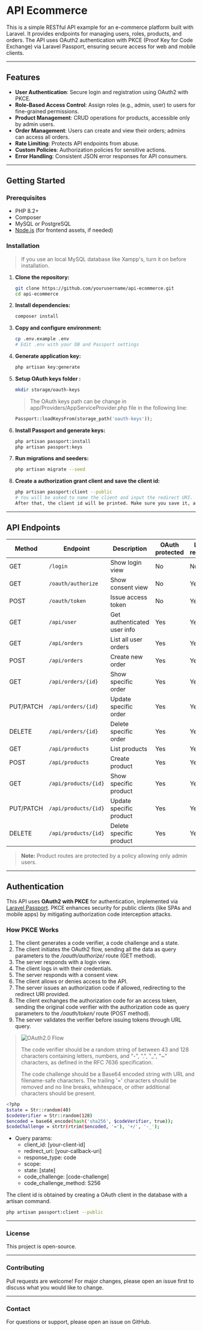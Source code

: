 # API Ecommerce

This is a simple RESTful API example for an e-commerce platform built with Laravel. It provides endpoints for managing users, roles, products, and orders. The API uses OAuth2 authentication with PKCE (Proof Key for Code Exchange) via Laravel Passport, ensuring secure access for web and mobile clients.

---

## Features

- **User Authentication**: Secure login and registration using OAuth2 with PKCE.
- **Role-Based Access Control**: Assign roles (e.g., admin, user) to users for fine-grained permissions.
- **Product Management**: CRUD operations for products, accessible only by admin users.
- **Order Management**: Users can create and view their orders; admins can access all orders.
- **Rate Limiting**: Protects API endpoints from abuse.
- **Custom Policies**: Authorization policies for sensitive actions.
- **Error Handling**: Consistent JSON error responses for API consumers.

---

## Getting Started

### Prerequisites

- PHP 8.2+
- Composer
- MySQL or PostgreSQL
- [Node.js](https://nodejs.org/) (for frontend assets, if needed)

### Installation

>If you use an local MySQL database like Xampp's, turn it on before installation.

1. **Clone the repository:**
   ```sh
   git clone https://github.com/yourusername/api-ecommerce.git
   cd api-ecommerce
   ```

2. **Install dependencies:**
   ```sh
   composer install
   ```

3. **Copy and configure environment:**
   ```sh
   cp .env.example .env
   # Edit .env with your DB and Passport settings
   ```

4. **Generate application key:**
   ```sh
   php artisan key:generate
   ```

5. **Setup OAuth keys folder :**
   ```sh
   mkdir storage/oauth-keys
   ```
   >The OAuth keys path can be change in app/Providers/AppServiceProvider.php file in the following line:
   ```php
   Passport::loadKeysFrom(storage_path('oauth-keys'));
   ```

6. **Install Passport and generate keys:**
   ```sh
   php artisan passport:install
   php artisan passport:keys
   ```
   
7. **Run migrations and seeders:**
   ```sh
   php artisan migrate --seed
   ```

8. **Create a authorization grant client and save the client id:**
   ```sh
   php artisan passport:client --public
   # You will be asked to name the client and input the redirect URI. If you use postman for testing, this URI is https://oauth.pstmn.io/v1/callback. 
   After that, the client id will be printed. Make sure you save it, although you can check it again in the oauth_clients table in the database.
   ```    
    
---

## API Endpoints

| Method | Endpoint            | Description                        | OAuth protected | Login required | Role         |
|--------|---------------------|------------------------------------|-----------------|----------------|--------------|
| GET    | `/login`            | Show login view                    | No              | No             | Any          |
| GET    | `/oauth/authorize`  | Show consent view                  | No              | Yes            | Any          |
| POST   | `/oauth/token`      | Issue access token                 | No              | Yes            | Any          |
| GET    | `/api/user`         | Get authenticated user info        | Yes             | Yes            | Any          |
| GET    | `/api/orders`       | List all user orders               | Yes             | Yes            | User/Admin   |
| POST   | `/api/orders`       | Create new order                   | Yes             | Yes            | User/Admin   |
| GET    | `/api/orders/{id}`  | Show specific order                | Yes             | Yes            | User/Admin   |
| PUT/PATCH | `/api/orders/{id}` | Update specific order            | Yes             | Yes            | User/Admin   |
| DELETE | `/api/orders/{id}`  | Delete specific order              | Yes             | Yes            | User/Admin   |
| GET    | `/api/products`     | List products                      | Yes             | Yes            | Admin only   |
| POST   | `/api/products`     | Create product                     | Yes             | Yes            | Admin only   |
| GET    | `/api/products/{id}` | Show specific product             | Yes             | Yes            | Admin only   |
| PUT/PATCH | `/api/products/{id}` | Update specific product        | Yes             | Yes            | Admin only   |
| DELETE | `/api/products/{id}`  | Delete specific product          | Yes             | Yes            | Admin only   |

> **Note:** Product routes are protected by a policy allowing only admin users.

---
    
## Authentication

This API uses **OAuth2 with PKCE** for authentication, implemented via [Laravel Passport](https://laravel.com/docs/12.x/passport#code-grant-pkce). PKCE enhances security for public clients (like SPAs and mobile apps) by mitigating authorization code interception attacks.

### How PKCE Works

1. The client generates a code verifier, a code challenge and a state.
2. The client initiates the OAuth2 flow, sending all the data as query parameters to the _/oauth/authorize/_ route (GET method).
3. The server responds with a login view.
4. The client logs in with their credentials.
5. The server responds with a consent view.
6. The client allows or denies access to the API.
8. The server issues an authorization code if allowed, redirecting to the redirect URI provided.
9. The client exchanges the authorization code for an access token, sending the original code verifier with the authorization code as query parameters to the _/oauth/token/_ route (POST method).
10. The server validates the verifier before issuing tokens through URL query.

>![OAuth2.0 Flow](https://github.com/user-attachments/assets/ba9a185a-7706-4872-bc5c-36dfe5f4eb69)
>
>The code verifier should be a random string of between 43 and 128 characters containing letters, numbers, and "-", ".", "_", "~" characters, as defined in the RFC 7636 specification.
>
>The code challenge should be a Base64 encoded string with URL and filename-safe characters. The trailing '=' characters should be removed and no line breaks, whitespace, or other additional characters should be present.

```sh
<?php
$state = Str::random(40)
$codeVerifier = Str::random(128)
$encoded = base64_encode(hash('sha256', $codeVerifier, true));
$codeChallenge = strtr(rtrim($encoded, '='), '+/', '-_');
```

- Query params:
    - client_id: [your-client-id]
    - redirect_uri: [your-callback-uri]
    - response_type: code
    - scope:
    - state: [state]
    - code_challenge: [code-challenge]
    - code_challenge_method: S256

The client id is obtained by creating a OAuth client in the database with a artisan command.
```sh
php artisan passport:client --public
```

---

### License

This project is open-source.

---

### Contributing

Pull requests are welcome! For major changes, please open an issue first to discuss what you would like to change.

---

### Contact

For questions or support, please open an issue on GitHub.
